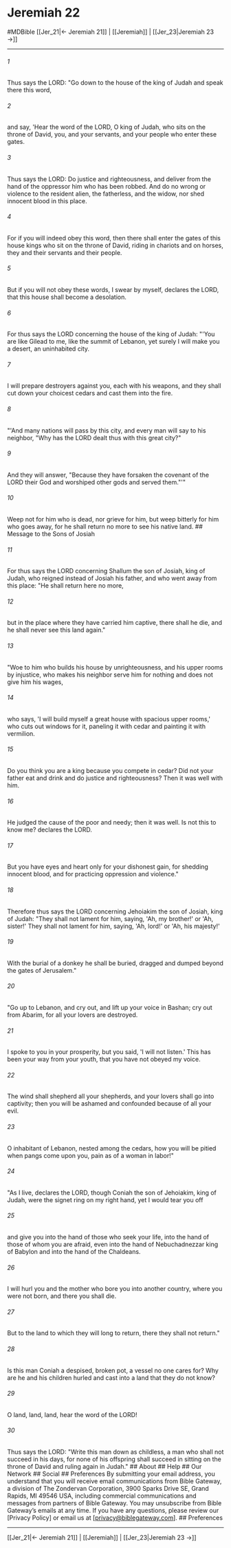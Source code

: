 # Jeremiah 22
#MDBible
[[Jer_21|← Jeremiah 21]] | [[Jeremiah]] | [[Jer_23|Jeremiah 23 →]]

***


###### 1 
Thus says the LORD: "Go down to the house of the king of Judah and speak there this word, 

###### 2 
and say, 'Hear the word of the LORD, O king of Judah, who sits on the throne of David, you, and your servants, and your people who enter these gates. 

###### 3 
Thus says the LORD: Do justice and righteousness, and deliver from the hand of the oppressor him who has been robbed. And do no wrong or violence to the resident alien, the fatherless, and the widow, nor shed innocent blood in this place. 

###### 4 
For if you will indeed obey this word, then there shall enter the gates of this house kings who sit on the throne of David, riding in chariots and on horses, they and their servants and their people. 

###### 5 
But if you will not obey these words, I swear by myself, declares the LORD, that this house shall become a desolation. 

###### 6 
For thus says the LORD concerning the house of the king of Judah: "'You are like Gilead to me, like the summit of Lebanon, yet surely I will make you a desert, an uninhabited city. 

###### 7 
I will prepare destroyers against you, each with his weapons, and they shall cut down your choicest cedars and cast them into the fire. 

###### 8 
"'And many nations will pass by this city, and every man will say to his neighbor, "Why has the LORD dealt thus with this great city?" 

###### 9 
And they will answer, "Because they have forsaken the covenant of the LORD their God and worshiped other gods and served them."'" 

###### 10 
Weep not for him who is dead, nor grieve for him, but weep bitterly for him who goes away, for he shall return no more to see his native land. ## Message to the Sons of Josiah 

###### 11 
For thus says the LORD concerning Shallum the son of Josiah, king of Judah, who reigned instead of Josiah his father, and who went away from this place: "He shall return here no more, 

###### 12 
but in the place where they have carried him captive, there shall he die, and he shall never see this land again." 

###### 13 
"Woe to him who builds his house by unrighteousness, and his upper rooms by injustice, who makes his neighbor serve him for nothing and does not give him his wages, 

###### 14 
who says, 'I will build myself a great house with spacious upper rooms,' who cuts out windows for it, paneling it with cedar and painting it with vermilion. 

###### 15 
Do you think you are a king because you compete in cedar? Did not your father eat and drink and do justice and righteousness? Then it was well with him. 

###### 16 
He judged the cause of the poor and needy; then it was well. Is not this to know me? declares the LORD. 

###### 17 
But you have eyes and heart only for your dishonest gain, for shedding innocent blood, and for practicing oppression and violence." 

###### 18 
Therefore thus says the LORD concerning Jehoiakim the son of Josiah, king of Judah: "They shall not lament for him, saying, 'Ah, my brother!' or 'Ah, sister!' They shall not lament for him, saying, 'Ah, lord!' or 'Ah, his majesty!' 

###### 19 
With the burial of a donkey he shall be buried, dragged and dumped beyond the gates of Jerusalem." 

###### 20 
"Go up to Lebanon, and cry out, and lift up your voice in Bashan; cry out from Abarim, for all your lovers are destroyed. 

###### 21 
I spoke to you in your prosperity, but you said, 'I will not listen.' This has been your way from your youth, that you have not obeyed my voice. 

###### 22 
The wind shall shepherd all your shepherds, and your lovers shall go into captivity; then you will be ashamed and confounded because of all your evil. 

###### 23 
O inhabitant of Lebanon, nested among the cedars, how you will be pitied when pangs come upon you, pain as of a woman in labor!" 

###### 24 
"As I live, declares the LORD, though Coniah the son of Jehoiakim, king of Judah, were the signet ring on my right hand, yet I would tear you off 

###### 25 
and give you into the hand of those who seek your life, into the hand of those of whom you are afraid, even into the hand of Nebuchadnezzar king of Babylon and into the hand of the Chaldeans. 

###### 26 
I will hurl you and the mother who bore you into another country, where you were not born, and there you shall die. 

###### 27 
But to the land to which they will long to return, there they shall not return." 

###### 28 
Is this man Coniah a despised, broken pot, a vessel no one cares for? Why are he and his children hurled and cast into a land that they do not know? 

###### 29 
O land, land, land, hear the word of the LORD! 

###### 30 
Thus says the LORD: "Write this man down as childless, a man who shall not succeed in his days, for none of his offspring shall succeed in sitting on the throne of David and ruling again in Judah." ## About ## Help ## Our Network ## Social ## Preferences By submitting your email address, you understand that you will receive email communications from Bible Gateway, a division of The Zondervan Corporation, 3900 Sparks Drive SE, Grand Rapids, MI 49546 USA, including commercial communications and messages from partners of Bible Gateway. You may unsubscribe from Bible Gateway&rsquo;s emails at any time. If you have any questions, please review our [Privacy Policy] or email us at [privacy@biblegateway.com]. ## Preferences

***

[[Jer_21|← Jeremiah 21]] | [[Jeremiah]] | [[Jer_23|Jeremiah 23 →]]
